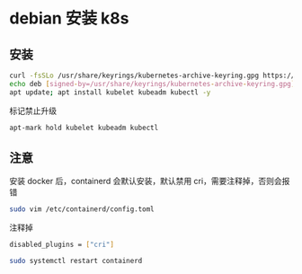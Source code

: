 # debian 安装 k8s

## 安装

```sh
curl -fsSLo /usr/share/keyrings/kubernetes-archive-keyring.gpg https://mirrors.aliyun.com/kubernetes/apt/doc/apt-key.gpg
echo deb [signed-by=/usr/share/keyrings/kubernetes-archive-keyring.gpg] https://mirrors.aliyun.com/kubernetes/apt/ kubernetes-xenial main > /etc/apt/sources.list.d/kubernetes.list
apt update; apt install kubelet kubeadm kubectl -y
```

标记禁止升级

```sh
apt-mark hold kubelet kubeadm kubectl
```

## 注意

安装 docker 后，containerd 会默认安装，默认禁用 cri，需要注释掉，否则会报错

```sh
sudo vim /etc/containerd/config.toml
```

注释掉

```sh
disabled_plugins = ["cri"]
```

```sh
sudo systemctl restart containerd
```
